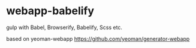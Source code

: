# webapp-babelify

gulp with Babel, Browserify, Babelify, Scss etc.

based on yeoman-webapp
<https://github.com/yeoman/generator-webapp>
